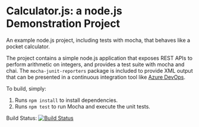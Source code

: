 Calculator.js: a node.js Demonstration Project
==============================================
An example node.js project, including tests with mocha, that behaves like
a pocket calculator.

The project contains a simple node.js application that exposes REST APIs
to perform arithmetic on integers, and provides a test suite with mocha
and chai.  The `mocha-junit-reporters` package is included to provide XML
output that can be presented in a continuous integration tool like
[Azure DevOps](https://azure.com/devops).

To build, simply:

1. Runs `npm install` to install dependencies.
2. Runs `npm test` to run Mocha and execute the unit tests.

Build Status:
[![Build Status](https://dev.azure.com/BhanuAzureDevops/Project1/_apis/build/status/Bhanu-chittaboina.calculator?branchName=master)](https://dev.azure.com/BhanuAzureDevops/Project1/_build/latest?definitionId=2&branchName=master)


